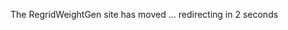 <html>
   <head>
      <meta http-equiv = "refresh" content = "2; url = https://earthsystemmodeling.org/" />
   </head>
   <body>
      <p>The RegridWeightGen site has moved ... redirecting in 2 seconds</p>
   </body>
</html>
